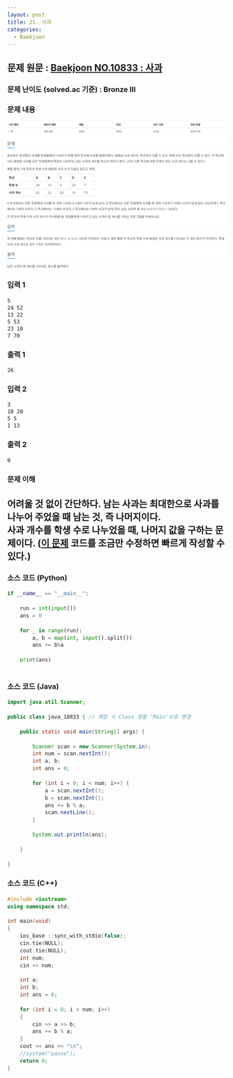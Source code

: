 ```yaml
---
layout: post
title: 21. 사과
categories:
  - Baekjoon
---
```


## 문제 원문 : [Baekjoon NO.10833 : 사과](https://www.acmicpc.net/problem/10833)  

### 문제 난이도 (solved.ac 기준) :  Bronze III

### 문제 내용
![10833_apple](/assets/images/Baekjoon/10833_apple.PNG)  

### 입력 1
```
5
24 52
13 22
5 53
23 10
7 70
```
### 출력 1
```
26
```  

### 입력 2
```
3
10 20
5 5
1 13
```
### 출력 2
```
0
```  

### 문제 이해
어려울 것 없이 간단하다. 남는 사과는 최대한으로 사과를 나누어 주었을 때 남는 것, 즉 나머지이다.  
사과 개수를 학생 수로 나누었을 때, 나머지 값을 구하는 문제이다.
([이 문제](http://takeaimk.tk/baekjoon/2020/02/10/(Baekjoon)10950_A+B_3.html) 코드를 조금만 수정하면 빠르게 작성할 수 있다.)
---

### 소스 코드 (Python)
```python
if __name__ == "__main__":
    
    run = int(input())
    ans = 0

    for _ in range(run):
        a, b = map(int, input().split())
        ans += b%a

    print(ans)



```  

### 소스 코드 (Java)
```java
import java.util.Scanner;

public class java_10833 { // 채점 시 Class 명을 'Main'으로 변경

    public static void main(String[] args) {

        Scanner scan = new Scanner(System.in);
        int num = scan.nextInt();
        int a, b;
        int ans = 0;

        for (int i = 0; i < num; i++) {
            a = scan.nextInt();
            b = scan.nextInt();
            ans += b % a;
            scan.nextLine();
        }

        System.out.println(ans);

    }

}
```  

### 소스 코드 (C++)

```cpp
#include <iostream>
using namespace std;

int main(void)
{
    ios_base ::sync_with_stdio(false);
    cin.tie(NULL);
    cout.tie(NULL);
    int num;
    cin >> num;

    int a;
    int b;
    int ans = 0;

    for (int i = 0; i < num; i++)
    {
        cin >> a >> b;
        ans += b % a;
    }
    cout << ans << "\n";
    //system("pause");
    return 0;
}

```

